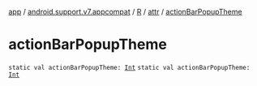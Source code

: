 [app](../../../index.md) / [android.support.v7.appcompat](../../index.md) / [R](../index.md) / [attr](index.md) / [actionBarPopupTheme](.)

# actionBarPopupTheme

`static val actionBarPopupTheme: `[`Int`](https://kotlinlang.org/api/latest/jvm/stdlib/kotlin/-int/index.html)
`static val actionBarPopupTheme: `[`Int`](https://kotlinlang.org/api/latest/jvm/stdlib/kotlin/-int/index.html)